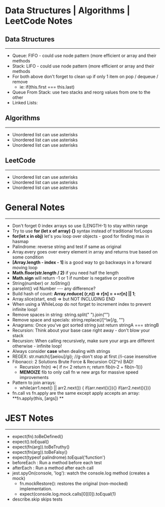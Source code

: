 # Data Structures | Algorithms | LeetCode Notes

## Data Structures

---

- Queue: FIFO - could use node pattern (more efficient or array and their methods
- Stack: LIFO - could use node pattern (more efficient or array and their methods
- For both above don't forget to clean up if only 1 item on pop / dequeue / remove
  - ie: if(this.first === this.last)
- Queue From Stack: use two stacks and reorg values from one to the other
- Linked Lists:

## Algorithms

---

- Unordered list can use asterisks
- Unordered list can use asterisks
- Unordered list can use asterisks

## LeetCode

---

- Unordered list can use asterisks
- Unordered list can use asterisks
- Unordered list can use asterisks

# General Notes

---

- Don't forget 0 index arrays so use (LENGTH-1) to stay within range
- Try to use **for (let x of array) {}** syntax instead of traditional forLoops
- **for(let x in obj)** let's you loop over objects - good for finding max in hasmap
- Palindrome: reverse string and test if same as original
- Array.every goes over every element in array and returns true based on some condition
- **[Array.length - index - 1]** is a good way to go backways in a forward moving loop
- **Math.floor(str.length / 2)** if you need half the length
- **Math.sign** will return -1 or 1 if number is negative or positive
- String(number) or .toString()
- parseInt() vd Number --- any difference?
- Build hash of count: **Array.reduce( (r,n)) => r[n] = ++r[n] || 1**;
- Array.slice(start, end) => but NOT INCLUDING END
- When using a WhileLoop do not forget to increment index to prevent infinite loop!
- Remove spaces in string: string.split(" ").join("")
- Remove space and specials: string.replace(/[^\w]/g, "")
- Anagrams: Once you've got sorted string just return stringA === stringB
- Recursion: Think about your base case right away - don't blow your stack
- Recursion: When calling recursively, make sure your args are different otherwise - infinite loop!
- Always consider **case** when dealing with strings
- REGEX: str.match(/[aeiou]/gi); //g-don't stop at first //i-case insensitive
- Fibonacci: 2 Solutions Brute Force & Recursion O(2^n) BAD!
  - Recursion fn(n) =>{ if n< 2 return n; return fib(n-2 + fib(n-1))}
  - **MEMOIZE** fib to only call fn w new args for massive speed improvements
- Pattern to join arrays:
  - while(arr1.next() || arr2.next()) { if(arr.next(){}){} if(arr2.next(){})}
- fn.call vs fn.apply are the same except apply accepts an array: **fn.apply(this, [args])
  **

# JEST Notes

---

- expect(fn).toBeDefined()
- expect().toEqual()
- expect(fn(arg)).toBeTruthy()
- expect(fn(arg)).toBeFalsy()
- expect(typeof palindrome).toEqual('function')
- beforeEach : Run a method before each test
- afterEach : Run a method after each call
- jest.spyOn(console, 'log'): watch the console.log method (creates a mock)
  - fn.mockRestore(): restores the original (non-mocked) implementation.
  - expect(console.log.mock.calls[0][0]).toEqual(1)
- describe.skip skips tests
